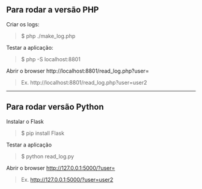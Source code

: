Para rodar a versão PHP
-----------------------

Criar os logs:
> $ php ./make_log.php

Testar a aplicação:
> $ php -S localhost:8801

Abrir o browser http://localhost:8801/read_log.php?user=<userx>
> Ex. http://localhost:8801/read_log.php?user=user2

---

Para rodar versão Python
------------------------

Instalar o Flask
> $ pip install Flask

Testar a aplicação
> $ python read_log.py

Abrir o browser http://127.0.0.1:5000/?user=<userx>
> Ex. http://127.0.0.1:5000/?user=user2